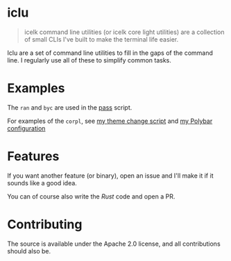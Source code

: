 # iclu

> icelk command line utilities (or icelk core light utilities) are a collection of small CLIs I've built to make the terminal life easier.

Iclu are a set of command line utilities to fill in the gaps of the command line. I regularly use all of these to simplify common tasks.


# Examples

The `ran` and `byc` are used in the [pass](`pass.sh`) script.

For examples of the `corpl`, see [my theme change script](https://github.com/Icelk/dotfiles/blob/main/scripts/theme-change.sh) and [my Polybar configuration](https://github.com/Icelk/dotfiles/blob/main/config/polybar.ini)


# Features

If you want another feature (or binary), open an issue and I'll make it if it sounds like a good idea.

You can of course also write the *Rust* code and open a PR.


# Contributing

The source is available under the Apache 2.0 license, and all contributions should also be.
